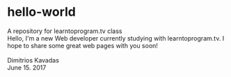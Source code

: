 # hello-world
A repository for learntoprogram.tv class
<br>
Hello, I'm a new Web developer currently studying with learntoprogram.tv. I hope to share some great web pages with you soon!
<br>
<br>
Dimitrios Kavadas<br>
June 15. 2017
